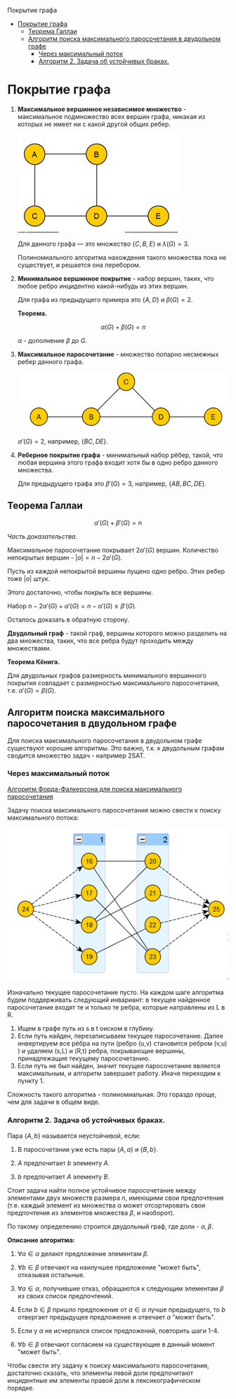 Покрытие графа

- [Покрытие графа](#покрытие-графа)
  - [Теорема Галлаи](#теорема-галлаи)
  - [Алгоритм поиска максимального паросочетания в двудольном графе](#алгоритм-поиска-максимального-паросочетания-в-двудольном-графе)
    - [Через максимальный поток](#через-максимальный-поток)
    - [Алгоритм 2. Задача об устойчивых браках.](#алгоритм-2-задача-об-устойчивых-браках)

# Покрытие графа

1. **Максимальное вершинное независимое множество** - максимальное подмножество всех вершин графа, никакая из которых не имеет ни с какой другой общих ребер.

    ![50b7615aece361757ed74c8c93937ce7.png](./_resources/d0491c5d6ba743f9bbc71b698e9dda3a.png)

    Для данного графа — это множество $\{ C, B, E \}$ и $\lambda (G) = 3$.

    Полиномиального алгоритма нахождения такого множества пока не существует, и решается она перебором.

2. **Минимальное вершинное покрытие** - набор вершин, таких, что любое ребро инцидентно какой-нибудь из этих вершин.

    Для графа из предыдущего примера это $\{ A, D \}$ и $\beta (G) = 2$.

    **Теорема.**

    $$
    \alpha (G) + \beta (G) = n
    $$

    $\alpha$ - дополнение $\beta$ до $G$.

3. **Максимальное паросочетание** - множество попарно несмежных ребер данного графа.

    ![cde3b79a1c421f1b2e81b88593039cec.png](./_resources/6c54131de9264ae5a3865f908110b62c.png)

    $\alpha' (G) = 2$, например, $\{ BC, DE \}$.

4. **Реберное покрытие графа** - минимальный набор рёбер, такой, что любая вершина этого графа входит хотя бы в одно ребро данного множества.

    Для предыдущего графа это $\beta' (G) = 3$, например, $\{ AB, BC, DE \}$.

## Теорема Галлаи

$$
\alpha' (G) + \beta' (G) = n
$$

_Часть доказательства._

Максимальное паросочетание покрывает $2 \alpha' (G)$ вершин. Количество непокрытых вершин - $|o| = n - 2 \alpha' (G)$.

Пусть из каждой непокрытой вершины пущено одно ребро. Этих ребер тоже $|o|$ штук.

Этого достаточно, чтобы покрыть все вершины.

Набор $n - 2 \alpha' (G) + \alpha' (G) = n - \alpha' (G) \ge \beta' (G)$.

Осталось доказать в обратную сторону.

**Двудольный граф** - такой граф, вершины которого можно разделить на два множества, таких, что все ребра будут проходить между множествами.

**Теорема Кёнига.**

Для двудольных графов размерность минимального вершинного покрытия совпадает с размерностью максимального паросочетания, т.е. $\alpha' (G) = \beta (G)$.

## Алгоритм поиска максимального паросочетания в двудольном графе

Для поиска максимального паросочетания в двудольном графе существуют хорошие алгоритмы. Это важно, т.к. к двудольным графам сводится множество задач - например 2SAT.

### Через максимальный поток

[Алгоритм Форда-Фалкерсона для поиска максимального паросочетания](https://neerc.ifmo.ru/wiki/index.php?title=%D0%90%D0%BB%D0%B3%D0%BE%D1%80%D0%B8%D1%82%D0%BC_%D0%A4%D0%BE%D1%80%D0%B4%D0%B0-%D0%A4%D0%B0%D0%BB%D0%BA%D0%B5%D1%80%D1%81%D0%BE%D0%BD%D0%B0_%D0%B4%D0%BB%D1%8F_%D0%BF%D0%BE%D0%B8%D1%81%D0%BA%D0%B0_%D0%BC%D0%B0%D0%BA%D1%81%D0%B8%D0%BC%D0%B0%D0%BB%D1%8C%D0%BD%D0%BE%D0%B3%D0%BE_%D0%BF%D0%B0%D1%80%D0%BE%D1%81%D0%BE%D1%87%D0%B5%D1%82%D0%B0%D0%BD%D0%B8%D1%8F)

Задачу поиска максимального паросочетания можно свести к поиску максимального потока:

![5b0e8ce0becc44ae64b374698f5ae355.png](./_resources/4cf3df447b34470fb328c05ff4702538.png)

Изначально текущее паросочетание пусто. На каждом шаге алгоритма будем поддерживать следующий инвариант: в текущее найденное паросочетание входят те и только те ребра, которые направлены из L в R.
1. Ищем в графе путь из s в t оиском в глубину.
2. Если путь найден, перезаписываем текущее паросочетание. Далее инвертируем все рёбра на пути (ребро (u,v)
становится ребром (v,u) ) и удаляем (s,L) и (R,t)
ребра, покрывающие вершины, принадлежащие текущему паросочетанию.
3. Если путь не был найден, значит текущее паросочетание является максимальным, и алгоритм завершает работу. Иначе переходим к пункту 1.

Сложность такого алгоритма - полиномиальная. Это гораздо проще, чем для задачи в общем виде.

###  Алгоритм 2. Задача об устойчивых браках.

Пара $\{ A, b \}$ называется неустойчивой, если:

1. В паросочетании уже есть пары $\{ A, a \}$ и $\{ B, b \}$.

2. $A$ предпочитает $b$ элементу $A$.

3. $b$ предпочитает $A$ элементу $B$.

Стоит задача найти полное устойчивое паросочетание между элементами двух множеств размера $n$, имеющими свои предпочтения (т.е. каждый элемент из множества α может отсортировать свои предпочтения из элементов множества $\beta$, и наоборот).

По такому определению строится двудольный граф, где доли - $\alpha, \beta$.

**Описание алгоритма:**

1. $\forall a \in \alpha$ делают предложение элементам $\beta$.

2. $\forall b \in \beta$ отвечают на наилучшее предложение "может быть", отказывая остальные.

3. $\forall a \in \alpha$, получившие отказ, обращаются к следующим элементам $\beta$ из своих список предпочтений.

4. Если $b \in \beta$ пришло предложение от $a \in \alpha$ лучше предыдущего, то $b$ отвергает предыдущее предложение и отвечает $a$ "может быть".

5. Если у $\alpha$ не исчерпался список предложений, повторить шаги 1-4.

6. $\forall b \in \beta$ отвечают согласием на существующие в данный момент "может быть".

Чтобы свести эту задачу к поиску максимального паросочетания, достаточно сказать, что элементы левой доли предпочитают инцидентные им элементы правой доли в лексикографическом порядке.
